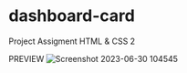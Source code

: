 # dashboard-card
Project Assigment HTML &amp; CSS 2

PREVIEW
![Screenshot 2023-06-30 104545](https://github.com/Dimasrsp98/dashboard-card/assets/125015194/8d6c45eb-3e02-4543-8496-b815c689db58)

